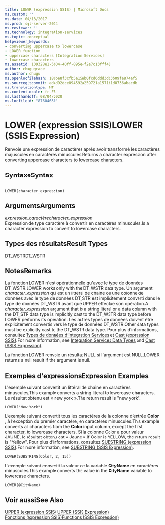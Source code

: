 ```yaml
---
title: LOWER (expression SSIS) | Microsoft Docs
ms.custom: ''
ms.date: 06/13/2017
ms.prod: sql-server-2014
ms.reviewer: ''
ms.technology: integration-services
ms.topic: conceptual
helpviewer_keywords:
- converting uppercase to lowercase
- LOWER function
- uppercase characters [Integration Services]
- lowercase characters
ms.assetid: 109328e1-5604-40ff-895e-f2e7c13fff41
author: chugugrace
ms.author: chugu
ms.openlocfilehash: 180be8f3cfb5a15eb0fcd6ddd3d63b09fe874af5
ms.sourcegitcommit: ad4d92dce894592a259721a1571b1d8736abacdb
ms.translationtype: MT
ms.contentlocale: fr-FR
ms.lasthandoff: 08/04/2020
ms.locfileid: "87604650"
---
```

# <a name="lower-ssis-expression"></a><span data-ttu-id="65525-102">LOWER (expression SSIS)</span><span class="sxs-lookup"><span data-stu-id="65525-102">LOWER (SSIS Expression)</span></span>
  <span data-ttu-id="65525-103">Renvoie une expression de caractères après avoir transformé les caractères majuscules en caractères minuscules.</span><span class="sxs-lookup"><span data-stu-id="65525-103">Returns a character expression after converting uppercase characters to lowercase characters.</span></span>  
  
## <a name="syntax"></a><span data-ttu-id="65525-104">Syntaxe</span><span class="sxs-lookup"><span data-stu-id="65525-104">Syntax</span></span>  
  
```  
  
LOWER(character_expression)  
```  
  
## <a name="arguments"></a><span data-ttu-id="65525-105">Arguments</span><span class="sxs-lookup"><span data-stu-id="65525-105">Arguments</span></span>  
 <span data-ttu-id="65525-106">*expression_caractère*</span><span class="sxs-lookup"><span data-stu-id="65525-106">*character_expression*</span></span>  
 <span data-ttu-id="65525-107">Expression de type caractère à convertir en caractères minuscules.</span><span class="sxs-lookup"><span data-stu-id="65525-107">Is a character expression to convert to lowercase characters.</span></span>  
  
## <a name="result-types"></a><span data-ttu-id="65525-108">Types des résultats</span><span class="sxs-lookup"><span data-stu-id="65525-108">Result Types</span></span>  
 <span data-ttu-id="65525-109">DT_WSTR</span><span class="sxs-lookup"><span data-stu-id="65525-109">DT_WSTR</span></span>  
  
## <a name="remarks"></a><span data-ttu-id="65525-110">Notes</span><span class="sxs-lookup"><span data-stu-id="65525-110">Remarks</span></span>  
 <span data-ttu-id="65525-111">La fonction LOWER n'est opérationnelle qu'avec le type de données DT_WSTR.</span><span class="sxs-lookup"><span data-stu-id="65525-111">LOWER works only with the DT_WSTR data type.</span></span> <span data-ttu-id="65525-112">Un argument *character_expression* qui est un littéral de chaîne ou une colonne de données avec le type de données DT_STR est implicitement converti dans le type de données DT_WSTR avant que UPPER effectue son opération.</span><span class="sxs-lookup"><span data-stu-id="65525-112">A *character_expression* argument that is a string literal or a data column with the DT_STR data type is implicitly cast to the DT_WSTR data type before LOWER performs its operation.</span></span> <span data-ttu-id="65525-113">Les autres types de données doivent être explicitement convertis vers le type de données DT_WSTR.</span><span class="sxs-lookup"><span data-stu-id="65525-113">Other data types must be explicitly cast to the DT_WSTR data type.</span></span> <span data-ttu-id="65525-114">Pour plus d’informations, consultez [Types de données d’Integration Services](../data-flow/integration-services-data-types.md) et [Cast &#40;expression SSIS&#41;](cast-ssis-expression.md).</span><span class="sxs-lookup"><span data-stu-id="65525-114">For more information, see [Integration Services Data Types](../data-flow/integration-services-data-types.md) and [Cast &#40;SSIS Expression&#41;](cast-ssis-expression.md).</span></span>  
  
 <span data-ttu-id="65525-115">La fonction LOWER renvoie un résultat NULL si l'argument est NULL.</span><span class="sxs-lookup"><span data-stu-id="65525-115">LOWER returns a null result if the argument is null.</span></span>  
  
## <a name="expression-examples"></a><span data-ttu-id="65525-116">Exemples d'expressions</span><span class="sxs-lookup"><span data-stu-id="65525-116">Expression Examples</span></span>  
 <span data-ttu-id="65525-117">L'exemple suivant convertit un littéral de chaîne en caractères minuscules.</span><span class="sxs-lookup"><span data-stu-id="65525-117">This example converts a string literal to lowercase characters.</span></span> <span data-ttu-id="65525-118">Le résultat obtenu est « new york ».</span><span class="sxs-lookup"><span data-stu-id="65525-118">The return result is "new york".</span></span>  
  
```  
LOWER("New York")  
```  
  
 <span data-ttu-id="65525-119">L’exemple suivant convertit tous les caractères de la colonne d’entrée **Color** , à l’exception du premier caractère, en caractères minuscules.</span><span class="sxs-lookup"><span data-stu-id="65525-119">This example converts all characters from the **Color** input column, except the first character, to lowercase characters.</span></span> <span data-ttu-id="65525-120">Si la colonne Color a pour valeur JAUNE, le résultat obtenu est « Jaune ».</span><span class="sxs-lookup"><span data-stu-id="65525-120">If Color is YELLOW, the return result is "Yellow".</span></span> <span data-ttu-id="65525-121">Pour plus d’informations, consultez [SUBSTRING &#40;expression SSIS&#41;](substring-ssis-expression.md).</span><span class="sxs-lookup"><span data-stu-id="65525-121">For more information, see [SUBSTRING &#40;SSIS Expression&#41;](substring-ssis-expression.md).</span></span>  
  
```  
LOWER(SUBSTRING(Color, 2, 15))  
```  
  
 <span data-ttu-id="65525-122">L’exemple suivant convertit la valeur de la variable **CityName** en caractères minuscules.</span><span class="sxs-lookup"><span data-stu-id="65525-122">This example converts the value in the **CityName** variable to lowercase characters.</span></span>  
  
```  
LOWER(@CityName)  
```  
  
## <a name="see-also"></a><span data-ttu-id="65525-123">Voir aussi</span><span class="sxs-lookup"><span data-stu-id="65525-123">See Also</span></span>  
 <span data-ttu-id="65525-124">[UPPER &#40;expression SSIS&#41;](upper-ssis-expression.md) </span><span class="sxs-lookup"><span data-stu-id="65525-124">[UPPER &#40;SSIS Expression&#41;](upper-ssis-expression.md) </span></span>  
 [<span data-ttu-id="65525-125">Fonctions &#40;expression SSIS&#41;</span><span class="sxs-lookup"><span data-stu-id="65525-125">Functions &#40;SSIS Expression&#41;</span></span>](functions-ssis-expression.md)  
  
  

